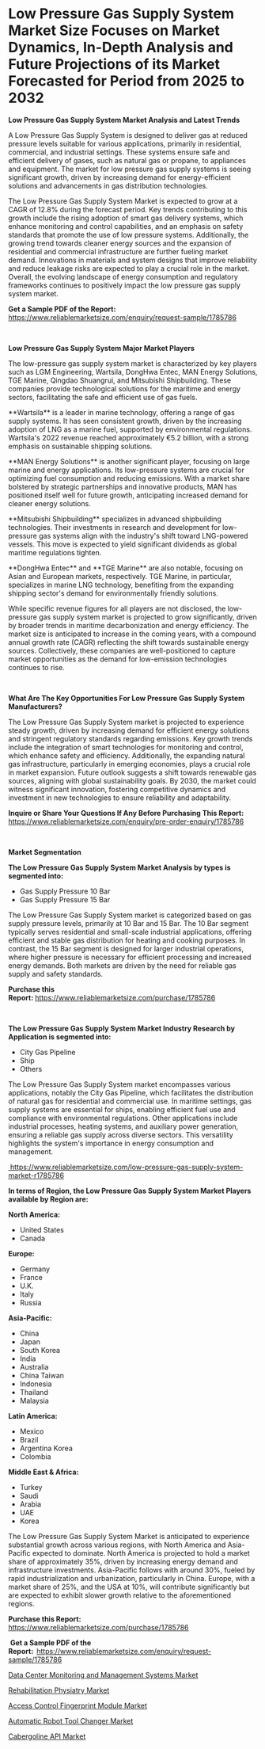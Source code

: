<p><h1>Low Pressure Gas Supply System Market Size Focuses on Market Dynamics, In-Depth Analysis and Future Projections of its Market Forecasted for Period from 2025 to 2032</h1></p><p><strong>Low Pressure Gas Supply System Market Analysis and Latest Trends</strong></p>
<p><p>A Low Pressure Gas Supply System is designed to deliver gas at reduced pressure levels suitable for various applications, primarily in residential, commercial, and industrial settings. These systems ensure safe and efficient delivery of gases, such as natural gas or propane, to appliances and equipment. The market for low pressure gas supply systems is seeing significant growth, driven by increasing demand for energy-efficient solutions and advancements in gas distribution technologies.</p><p>The Low Pressure Gas Supply System Market is expected to grow at a CAGR of 12.8% during the forecast period. Key trends contributing to this growth include the rising adoption of smart gas delivery systems, which enhance monitoring and control capabilities, and an emphasis on safety standards that promote the use of low pressure systems. Additionally, the growing trend towards cleaner energy sources and the expansion of residential and commercial infrastructure are further fueling market demand. Innovations in materials and system designs that improve reliability and reduce leakage risks are expected to play a crucial role in the market. Overall, the evolving landscape of energy consumption and regulatory frameworks continues to positively impact the low pressure gas supply system market.</p></p>
<p><strong>Get a Sample PDF of the Report:&nbsp;</strong> <a href="https://www.reliablemarketsize.com/enquiry/request-sample/1785786?utm_campaign=2008&utm_medium=2&utm_source=Github&utm_content=ia&utm_term=25032025&utm_id=low-pressure-gas-supply-system">https://www.reliablemarketsize.com/enquiry/request-sample/1785786</a></p>
<p>&nbsp;</p>
<p><strong>Low Pressure Gas Supply System Major Market Players</strong></p>
<p><p>The low-pressure gas supply system market is characterized by key players such as LGM Engineering, Wartsila, DongHwa Entec, MAN Energy Solutions, TGE Marine, Qingdao Shuangrui, and Mitsubishi Shipbuilding. These companies provide technological solutions for the maritime and energy sectors, facilitating the safe and efficient use of gas fuels.</p><p>**Wartsila** is a leader in marine technology, offering a range of gas supply systems. It has seen consistent growth, driven by the increasing adoption of LNG as a marine fuel, supported by environmental regulations. Wartsila's 2022 revenue reached approximately €5.2 billion, with a strong emphasis on sustainable shipping solutions.</p><p>**MAN Energy Solutions** is another significant player, focusing on large marine and energy applications. Its low-pressure systems are crucial for optimizing fuel consumption and reducing emissions. With a market share bolstered by strategic partnerships and innovative products, MAN has positioned itself well for future growth, anticipating increased demand for cleaner energy solutions.</p><p>**Mitsubishi Shipbuilding** specializes in advanced shipbuilding technologies. Their investments in research and development for low-pressure gas systems align with the industry's shift toward LNG-powered vessels. This move is expected to yield significant dividends as global maritime regulations tighten.</p><p>**DongHwa Entec** and **TGE Marine** are also notable, focusing on Asian and European markets, respectively. TGE Marine, in particular, specializes in marine LNG technology, benefiting from the expanding shipping sector's demand for environmentally friendly solutions.</p><p>While specific revenue figures for all players are not disclosed, the low-pressure gas supply system market is projected to grow significantly, driven by broader trends in maritime decarbonization and energy efficiency. The market size is anticipated to increase in the coming years, with a compound annual growth rate (CAGR) reflecting the shift towards sustainable energy sources. Collectively, these companies are well-positioned to capture market opportunities as the demand for low-emission technologies continues to rise.</p></p>
<p>&nbsp;</p>
<p><strong>What Are The Key Opportunities For Low Pressure Gas Supply System Manufacturers?</strong></p>
<p><p>The Low Pressure Gas Supply System market is projected to experience steady growth, driven by increasing demand for efficient energy solutions and stringent regulatory standards regarding emissions. Key growth trends include the integration of smart technologies for monitoring and control, which enhance safety and efficiency. Additionally, the expanding natural gas infrastructure, particularly in emerging economies, plays a crucial role in market expansion. Future outlook suggests a shift towards renewable gas sources, aligning with global sustainability goals. By 2030, the market could witness significant innovation, fostering competitive dynamics and investment in new technologies to ensure reliability and adaptability.</p></p>
<p><strong>Inquire or Share Your Questions If Any Before Purchasing This Report:</strong> <a href="https://www.reliablemarketsize.com/enquiry/pre-order-enquiry/1785786?utm_campaign=2008&utm_medium=2&utm_source=Github&utm_content=ia&utm_term=25032025&utm_id=low-pressure-gas-supply-system">https://www.reliablemarketsize.com/enquiry/pre-order-enquiry/1785786</a></p>
<p>&nbsp;</p>
<p><strong>Market Segmentation</strong></p>
<p><strong>The Low Pressure Gas Supply System Market Analysis by types is segmented into:</strong></p>
<p><ul><li>Gas Supply Pressure 10 Bar</li><li>Gas Supply Pressure 15 Bar</li></ul></p>
<p><p>The Low Pressure Gas Supply System market is categorized based on gas supply pressure levels, primarily at 10 Bar and 15 Bar. The 10 Bar segment typically serves residential and small-scale industrial applications, offering efficient and stable gas distribution for heating and cooking purposes. In contrast, the 15 Bar segment is designed for larger industrial operations, where higher pressure is necessary for efficient processing and increased energy demands. Both markets are driven by the need for reliable gas supply and safety standards.</p></p>
<p><strong>Purchase this Report:&nbsp;</strong><a href="https://www.reliablemarketsize.com/purchase/1785786?utm_campaign=2008&utm_medium=2&utm_source=Github&utm_content=ia&utm_term=25032025&utm_id=low-pressure-gas-supply-system">https://www.reliablemarketsize.com/purchase/1785786</a></p>
<p>&nbsp;</p>
<p><strong>The Low Pressure Gas Supply System Market Industry Research by Application is segmented into:</strong></p>
<p><ul><li>City Gas Pipeline</li><li>Ship</li><li>Others</li></ul></p>
<p><p>The Low Pressure Gas Supply System market encompasses various applications, notably the City Gas Pipeline, which facilitates the distribution of natural gas for residential and commercial use. In maritime settings, gas supply systems are essential for ships, enabling efficient fuel use and compliance with environmental regulations. Other applications include industrial processes, heating systems, and auxiliary power generation, ensuring a reliable gas supply across diverse sectors. This versatility highlights the system's importance in energy consumption and management.</p></p>
<p><a href="https://www.reliablemarketsize.com/low-pressure-gas-supply-system-market-r1785786?utm_campaign=2008&utm_medium=2&utm_source=Github&utm_content=ia&utm_term=25032025&utm_id=low-pressure-gas-supply-system">&nbsp;https://www.reliablemarketsize.com/low-pressure-gas-supply-system-market-r1785786</a></p>
<p><strong>In terms of Region, the Low Pressure Gas Supply System Market Players available by Region are:</strong></p>
<p>
    <p> <strong> North America: </strong>
        <ul>
            <li>United States</li>
            <li>Canada</li>
        </ul>
        </p> 
    <p> <strong> Europe: </strong>
        <ul>
            <li>Germany</li>
            <li>France</li>
            <li>U.K.</li>
            <li>Italy</li>
            <li>Russia</li>
        </ul>
        </p> 
    <p> <strong> Asia-Pacific: </strong>
        <ul>
            <li>China</li>
            <li>Japan</li>
            <li>South Korea</li>
            <li>India</li>
            <li>Australia</li>
            <li>China Taiwan</li>
            <li>Indonesia</li>
            <li>Thailand</li>
            <li>Malaysia</li>
        </ul>
        </p> 
    <p> <strong> Latin America: </strong>
        <ul>
            <li>Mexico</li>
            <li>Brazil</li>
            <li>Argentina Korea</li>
            <li>Colombia</li>
        </ul>
        </p> 
    <p> <strong> Middle East & Africa: </strong>
        <ul>
            <li>Turkey</li>
            <li>Saudi</li>
            <li>Arabia</li>
            <li>UAE</li>
            <li>Korea</li>
        </ul>
    </p>
    </p>
<p><p>The Low Pressure Gas Supply System Market is anticipated to experience substantial growth across various regions, with North America and Asia-Pacific expected to dominate. North America is projected to hold a market share of approximately 35%, driven by increasing energy demand and infrastructure investments. Asia-Pacific follows with around 30%, fueled by rapid industrialization and urbanization, particularly in China. Europe, with a market share of 25%, and the USA at 10%, will contribute significantly but are expected to exhibit slower growth relative to the aforementioned regions.</p></p>
<p><strong>Purchase this Report: </strong><a href="https://www.reliablemarketsize.com/purchase/1785786?utm_campaign=2008&utm_medium=2&utm_source=Github&utm_content=ia&utm_term=25032025&utm_id=low-pressure-gas-supply-system">https://www.reliablemarketsize.com/purchase/1785786</a></p>
<p>&nbsp;<strong>Get a Sample PDF of the Report:&nbsp;&nbsp;</strong><a href="https://www.reliablemarketsize.com/enquiry/request-sample/1785786?utm_campaign=2008&utm_medium=2&utm_source=Github&utm_content=ia&utm_term=25032025&utm_id=low-pressure-gas-supply-system">https://www.reliablemarketsize.com/enquiry/request-sample/1785786</a></p>
<p><strong></strong></p>
<p><p><a href="https://github.com/wilzeryammy/Market-Research-Report-List-1/blob/main/data-center-monitoring-and-management-systems-market.md?utm_campaign=2008&utm_medium=2&utm_source=Github&utm_content=ia&utm_term=25032025&utm_id=low-pressure-gas-supply-system">Data Center Monitoring and Management Systems Market</a></p><p><a href="https://github.com/etapaqanee/Market-Research-Report-List-1/blob/main/rehabilitation-physiatry-market.md?utm_campaign=2008&utm_medium=2&utm_source=Github&utm_content=ia&utm_term=25032025&utm_id=low-pressure-gas-supply-system">Rehabilitation Physiatry Market</a></p><p><a href="https://github.com/firdwsermald/Market-Research-Report-List-1/blob/main/access-control-fingerprint-module-market.md?utm_campaign=2008&utm_medium=2&utm_source=Github&utm_content=ia&utm_term=25032025&utm_id=low-pressure-gas-supply-system">Access Control Fingerprint Module Market</a></p><p><a href="https://github.com/sphaabrose/Market-Research-Report-List-1/blob/main/automatic-robot-tool-changer-market.md?utm_campaign=2008&utm_medium=2&utm_source=Github&utm_content=ia&utm_term=25032025&utm_id=low-pressure-gas-supply-system">Automatic Robot Tool Changer Market</a></p><p><a href="https://github.com/leptouwrites/Market-Research-Report-List-1/blob/main/cabergoline-api-market.md?utm_campaign=2008&utm_medium=2&utm_source=Github&utm_content=ia&utm_term=25032025&utm_id=low-pressure-gas-supply-system">Cabergoline API Market</a></p></p>